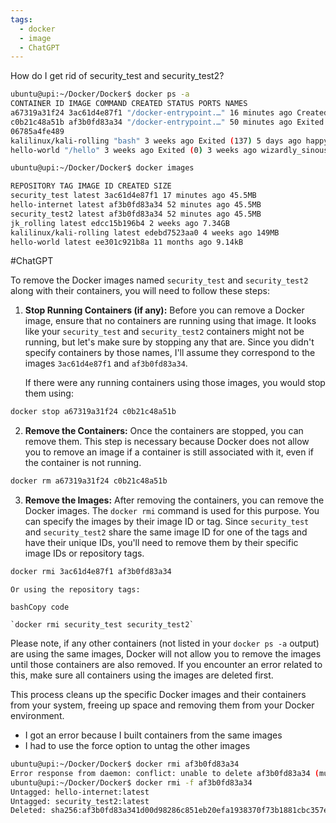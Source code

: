 ```yaml
---
tags:
  - docker
  - image
  - ChatGPT
---
```


How do I get rid of security_test and security_test2? 

```bash
ubuntu@upi:~/Docker/Docker$ docker ps -a 
CONTAINER ID IMAGE COMMAND CREATED STATUS PORTS NAMES 
a67319a31f24 3ac61d4e87f1 "/docker-entrypoint.…" 16 minutes ago Created goofy_shannon 
c0b21c48a51b af3b0fd83a34 "/docker-entrypoint.…" 50 minutes ago Exited (0) 15 minutes ago determined_gates 
06785a4fe489 
kalilinux/kali-rolling "bash" 3 weeks ago Exited (137) 5 days ago happy_hugle fce401e35366 
hello-world "/hello" 3 weeks ago Exited (0) 3 weeks ago wizardly_sinoussi 

ubuntu@upi:~/Docker/Docker$ docker images 

REPOSITORY TAG IMAGE ID CREATED SIZE 
security_test latest 3ac61d4e87f1 17 minutes ago 45.5MB 
hello-internet latest af3b0fd83a34 52 minutes ago 45.5MB 
security_test2 latest af3b0fd83a34 52 minutes ago 45.5MB 
jk_rolling latest edcc15b196b4 2 weeks ago 7.34GB 
kalilinux/kali-rolling latest edebd7523aa0 4 weeks ago 149MB 
hello-world latest ee301c921b8a 11 months ago 9.14kB
```

#ChatGPT

To remove the Docker images named `security_test` and `security_test2` along with their containers, you will need to follow these steps:

1. **Stop Running Containers (if any):** Before you can remove a Docker image, ensure that no containers are running using that image. It looks like your `security_test` and `security_test2` containers might not be running, but let's make sure by stopping any that are. Since you didn't specify containers by those names, I'll assume they correspond to the images `3ac61d4e87f1` and `af3b0fd83a34`.
    
    If there were any running containers using those images, you would stop them using:
   
```bash
docker stop a67319a31f24 c0b21c48a51b
```
    
2. **Remove the Containers:** Once the containers are stopped, you can remove them. This step is necessary because Docker does not allow you to remove an image if a container is still associated with it, even if the container is not running.
    
```bash
docker rm a67319a31f24 c0b21c48a51b
```
    
3. **Remove the Images:** After removing the containers, you can remove the Docker images. The `docker rmi` command is used for this purpose. You can specify the images by their image ID or tag. Since `security_test` and `security_test2` share the same image ID for one of the tags and have their unique IDs, you'll need to remove them by their specific image IDs or repository tags.
    
```bash
docker rmi 3ac61d4e87f1 af3b0fd83a34
```
    
    Or using the repository tags:
    
    bashCopy code
    
    `docker rmi security_test security_test2`
    

Please note, if any other containers (not listed in your `docker ps -a` output) are using the same images, Docker will not allow you to remove the images until those containers are also removed. If you encounter an error related to this, make sure all containers using the images are deleted first.

This process cleans up the specific Docker images and their containers from your system, freeing up space and removing them from your Docker environment.

- I got an error because I built containers from the same images
- I had to use the force option to untag the other images


```bash
ubuntu@upi:~/Docker/Docker$ docker rmi af3b0fd83a34
Error response from daemon: conflict: unable to delete af3b0fd83a34 (must be forced) - image is referenced in multiple repositories
ubuntu@upi:~/Docker/Docker$ docker rmi -f af3b0fd83a34
Untagged: hello-internet:latest
Untagged: security_test2:latest
Deleted: sha256:af3b0fd83a341d00d98286c851eb20efa1938370f73b1881cbc357e413223348
```